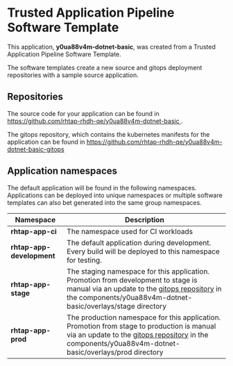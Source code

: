 # Trusted Application Pipeline Software Template

This application, **y0ua88v4m-dotnet-basic**, was created from a Trusted Application Pipeline Software Template.

The software templates create a new source and gitops deployment repositories with a sample source application. 

## Repositories

The source code for your application can be found in [https://github.com/rhtap-rhdh-qe/y0ua88v4m-dotnet-basic ](https://github.com/rhtap-rhdh-qe/y0ua88v4m-dotnet-basic ).
 
The gitops repository, which contains the kubernetes manifests for the application can be found in 
[https://github.com/rhtap-rhdh-qe/y0ua88v4m-dotnet-basic-gitops ](https://github.com/rhtap-rhdh-qe/y0ua88v4m-dotnet-basic-gitops ) 

## Application namespaces 

The default application will be found in the following namespaces. Applications can be deployed into unique namespaces or multiple software templates can also bet generated into the same group namespaces.  

|  Namespace   |  Description   |  
| -------- | -------- |
| **rhtap-app-ci** | The namespace used for CI workloads |
| **rhtap-app-development** | The default application during development. Every build will be deployed to this namespace for testing. |
| **rhtap-app-stage** | The staging namespace for this application. Promotion from development to stage is manual via an update to the [gitops repository](https://github.com/rhtap-rhdh-qe/y0ua88v4m-dotnet-basic-gitops ) in the components/y0ua88v4m-dotnet-basic/overlays/stage directory |
| **rhtap-app-prod** | The production namespace for this application. Promotion from stage to production is manual via an update to the [gitops repository](https://github.com/rhtap-rhdh-qe/y0ua88v4m-dotnet-basic-gitops ) in the components/y0ua88v4m-dotnet-basic/overlays/prod directory |